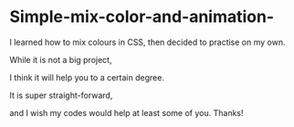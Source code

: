 # Simple-mix-color-and-animation-
I learned how to mix colours in CSS, then decided to practise on my own.

While it is not a big project,

I think it will help you to a certain degree.

It is super straight-forward,

and I wish my codes would help at least some of you. Thanks!

